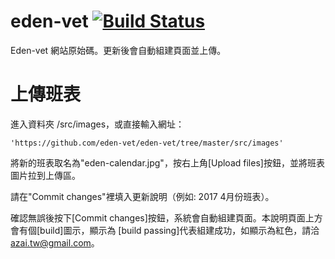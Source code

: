 # eden-vet  [![Build Status](http://azai.synology.me:33333/buildStatus/icon?job=eden-vet)](http://azai.synology.me:33333/job/eden-vet/)


Eden-vet 網站原始碼。更新後會自動組建頁面並上傳。

上傳班表
=================
進入資料夾 /src/images，或直接輸入網址：

    'https://github.com/eden-vet/eden-vet/tree/master/src/images'

將新的班表取名為"eden-calendar.jpg"，按右上角[Upload files]按鈕，並將班表圖片拉到上傳區。

請在"Commit changes"裡填入更新說明（例如: 2017 4月份班表）。

確認無誤後按下[Commit changes]按鈕，系統會自動組建頁面。本說明頁面上方會有個[build]圖示，顯示為 [build passing]代表組建成功，如顯示為紅色，請洽 azai.tw@gmail.com。
